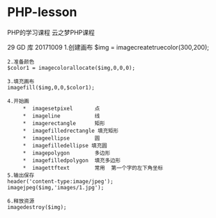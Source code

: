 # PHP-lesson
PHP的学习课程
云之梦PHP课程

29 GD 库 20171009
    1.创建画布
    $img = imagecreatetruecolor(300,200);

    2.准备颜色
    $color1 = imagecolorallocate($img,0,0,0);

    3.填充画布
    imagefill($img,0,0,$color1);

    4.开始画
         *  imagesetpixel       点
         *  imageline           线
         *  imagerectangle      矩形
         *  imagefilledrectangle 填充矩形
         *  imageellipse        圆
         *  imagefilledellipse 填充圆
         *  imagepolygon        多边形
         *  imagefilledpolygon  填充多边形
         *  imagettftext        常用  第一个字的左下角坐标
    5.输出保存
    header('content-type:image/jpeg');
    imagejpeg($img,'images/1.jpg');

    6.释放资源
    imagedestroy($img);


